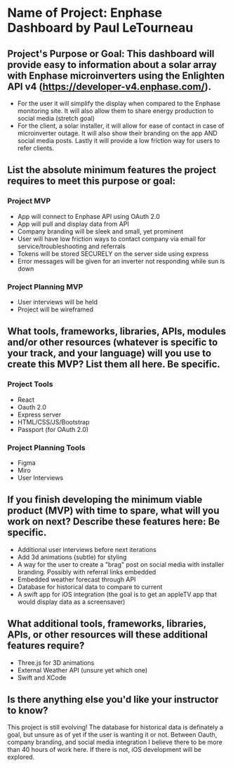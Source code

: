# Name of Project: Enphase Dashboard by Paul LeTourneau

## Project's Purpose or Goal: This dashboard will provide easy to information about a solar array with Enphase microinverters using the Enlighten API v4 (https://developer-v4.enphase.com/).

<ul>
<li> For the user it will simplify the display when compared to the Enphase monitoring site. It will also allow them to share energy production to social media (stretch goal) </li>
<li> For the client, a solar installer, it will allow for ease of contact in case of microinverter outage. It will also show their branding on the app AND social media posts. Lastly it will provide a low friction way for users to refer clients.</li>
</ul>

## List the absolute minimum features the project requires to meet this purpose or goal:

### Project MVP

<ul> 
<li> App will connect to Enphase API using OAuth 2.0 </li>
<li> App will pull and display data from API </li>
<li> Company branding will be sleek and small, yet prominent</li>
<li> User will have low friction ways to contact company via email for service/troubleshooting and referrals</li>
<li> Tokens will be stored SECURELY on the server side using express</li>
<li> Error messages will be given for an inverter not responding while sun is down</li>
</ul>

### Project Planning MVP

<ul>
<li> User interviews will be held </li>
<li> Project will be wireframed </li>
</ul>

## What tools, frameworks, libraries, APIs, modules and/or other resources (whatever is specific to your track, and your language) will you use to create this MVP? List them all here. Be specific.

### Project Tools

<ul>

<li> React</li>

<li> Oauth 2.0</li>

<li> Express server</li>

<li> HTML/CSS/JS/Bootstrap</li>

<li> Passport (for OAuth 2.0)</li>

</ul>

### Project Planning Tools

<ul>

<li> Figma </li>

<li> Miro </li>

<li> User Interviews </li>

</ul>

## If you finish developing the minimum viable product (MVP) with time to spare, what will you work on next? Describe these features here: Be specific.

<ul>

<li> Additional user interviews before next iterations </li>

<li> Add 3d animations (subtle) for styling </li>

<li> A way for the user to create a "brag" post on social media with installer branding. Possibly with referral links embedded </li>

<li> Embedded weather forecast through API</li>

<li> Database for historical data to compare to current</li>

<li> A swift app for iOS integration (the goal is to get an appleTV app that would display data as a screensaver) </li>

</ul>

## What additional tools, frameworks, libraries, APIs, or other resources will these additional features require?

<ul>

<li> Three.js for 3D animations </li>

<li> External Weather API (unsure yet which one) </li>

<li> Swift and XCode</li>

</ul>

## Is there anything else you'd like your instructor to know?

<p> This project is still evolving! The database for historical data is definately a goal, but unsure as of yet if the user is wanting it or not. Between Oauth, company branding, and social media integration I believe there to be more than 40 hours of work here. If there is not, iOS development will be explored. </p>
